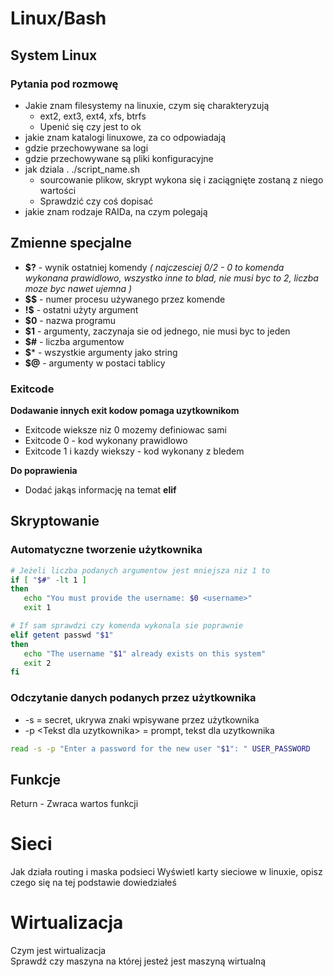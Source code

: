 
# Linux/Bash

## System Linux 

### Pytania pod rozmowę 
- Jakie znam filesystemy na linuxie, czym się charakteryzują  
	- ext2, ext3, ext4, xfs, btrfs
	- Upenić się czy jest to ok 
- jakie znam katalogi linuxowe, za co odpowiadają 
- gdzie przechowywane sa logi 
- gdzie przechowywane są pliki konfiguracyjne 
- jak dziala . ./script_name.sh
	- sourcowanie plikow, skrypt wykona się i zaciągnięte zostaną z niego wartości
	- Sprawdzić czy coś dopisać  
- jakie znam rodzaje RAIDa, na czym polegają



## Zmienne specjalne


- **$?** - wynik ostatniej komendy 
_( najczesciej  0/2 - 0 to komenda wykonana prawidlowo, wszystko inne to blad, nie musi byc to 2, liczba moze byc nawet ujemna )_
- **$$** - numer procesu używanego przez komende
- **!$** - ostatni użyty argument 
- **$0** - nazwa programu 
- **$1** - argumenty, zaczynaja sie od jednego, nie musi byc to jeden 
- **$#** - liczba argumentow 
- **$*** - wszystkie argumenty jako string 
- **$@** - argumenty w postaci tablicy 




### Exitcode
**Dodawanie innych exit kodow pomaga uzytkownikom**
* Exitcode wieksze niz 0 mozemy definiowac sami 
* Exitcode 0 - kod wykonany prawidlowo 
* Exitcode 1 i kazdy wiekszy - kod wykonany z bledem 

 

**Do poprawienia**
- Dodać jakąs informację na temat **elif** 

## Skryptowanie 

### Automatyczne tworzenie użytkownika 

```bash
# Jeżeli liczba podanych argumentow jest mniejsza niz 1 to 
if [ "$#" -lt 1 ]
then
   echo "You must provide the username: $0 <username>"
   exit 1

# If sam sprawdzi czy komenda wykonala sie poprawnie 
elif getent passwd "$1" 
then 
   echo "The username "$1" already exists on this system" 
   exit 2 
fi

```

###  Odczytanie danych podanych przez użytkownika
* -s = secret, ukrywa znaki wpisywane przez użytkownika 
* -p <Tekst dla uzytkownika\> = prompt, tekst dla uzytkownika 
 
```bash
read -s -p "Enter a password for the new user "$1": " USER_PASSWORD
```

## Funkcje 
Return - Zwraca wartos funkcji

# Sieci 

Jak działa routing i maska podsieci 
Wyświetl karty sieciowe w linuxie, opisz czego się na tej podstawie dowiedziałeś

# Wirtualizacja 

Czym jest wirtualizacja  
Sprawdź czy maszyna na której jesteź jest maszyną wirtualną 


